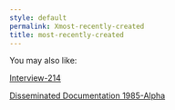 ```yaml
---
style: default
permalink: Xmost-recently-created
title: most-recently-created
---
```

You may also like:

[Interview-214](http://scp-wiki.net/interview-214)

[Disseminated Documentation 1985-Alpha](http://scp-wiki.net/disseminated-documentation-1985-alpha)
